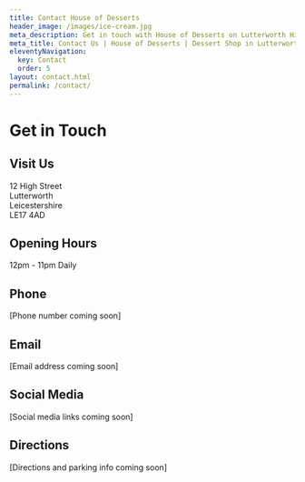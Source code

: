 ```yaml
---
title: Contact House of Desserts
header_image: /images/ice-cream.jpg
meta_description: Get in touch with House of Desserts on Lutterworth High Street for enquiries about our delicious desserts, custom orders, or special events.
meta_title: Contact Us | House of Desserts | Dessert Shop in Lutterworth
eleventyNavigation:
  key: Contact
  order: 5
layout: contact.html
permalink: /contact/
---
```


# Get in Touch

## Visit Us

12 High Street  
Lutterworth  
Leicestershire  
LE17 4AD

## Opening Hours

12pm - 11pm Daily

## Phone

[Phone number coming soon]

## Email

[Email address coming soon]

## Social Media

[Social media links coming soon]

## Directions

[Directions and parking info coming soon]
